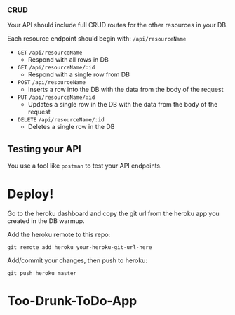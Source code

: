 ### CRUD

Your API should include full CRUD routes for the other resources in your DB.

Each resource endpoint should begin with: `/api/resourceName`

* `GET` `/api/resourceName`
  * Respond with all rows in DB
* `GET` `/api/resourceName/:id`
  * Respond with a single row from DB
* `POST` `/api/resourceName`
  * Inserts a row into the DB with the data from the body of the request
* `PUT` `/api/resourceName/:id`
  * Updates a single row in the DB with the data from the body of the request
* `DELETE` `/api/resourceName/:id`
  * Deletes a single row in the DB

## Testing your API

You use a tool like `postman` to test your API endpoints.

# Deploy!

Go to the heroku dashboard and copy the git url from the heroku app you created in the DB warmup.

Add the heroku remote to this repo:

`git remote add heroku your-heroku-git-url-here`

Add/commit your changes, then push to heroku:

`git push heroku master`

# Too-Drunk-ToDo-App
